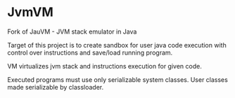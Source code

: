 JvmVM
=====

Fork of JauVM - JVM stack emulator in Java

Target of this project is to create sandbox for user java code execution
with control over instructions and save/load running program.

VM virtualizes jvm stack and instructions execution for given code.

Executed programs must use only serializable system classes.
User classes made serializable by classloader.
